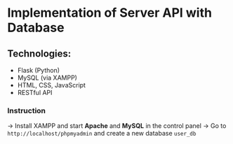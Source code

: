 # Implementation of Server API with Database

## Technologies:
- Flask (Python)
- MySQL (via XAMPP)
- HTML, CSS, JavaScript
- RESTful API

### Instruction
-> Install XAMPP and start **Apache** and **MySQL** in the control panel
-> Go to `http://localhost/phpmyadmin` and create a new database `user_db`



